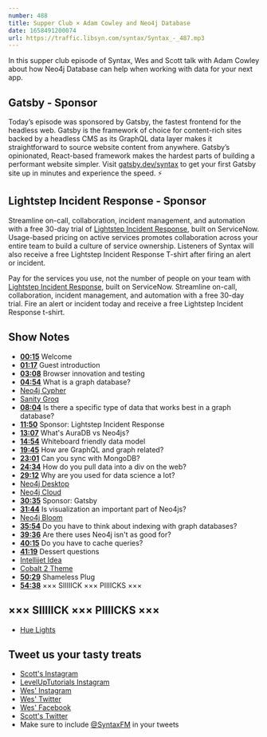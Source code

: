```yaml
---
number: 488
title: Supper Club × Adam Cowley and Neo4j Database
date: 1658491200074
url: https://traffic.libsyn.com/syntax/Syntax_-_487.mp3
---
```


In this supper club episode of Syntax, Wes and Scott talk with Adam Cowley about how Neo4j Database can help when working with data for your next app.

## Gatsby - Sponsor

Today’s episode was sponsored by Gatsby, the fastest frontend for the headless web. Gatsby is the framework of choice for content-rich sites backed by a headless CMS as its GraphQL data layer makes it straightforward to source website content from anywhere. Gatsby’s opinionated, React-based framework makes the hardest parts of building a performant website simpler. Visit [gatsby.dev/syntax](https://gatsby.dev/syntaxfm) to get your first Gatsby site up in minutes and experience the speed. ⚡️

## Lightstep Incident Response - Sponsor

Streamline on-call, collaboration, incident management, and automation with a free 30-day trial of [Lightstep Incident Response](http://lightstep.com/syntax), built on ServiceNow. Usage-based pricing on active services promotes collaboration across your entire team to build a culture of service ownership. Listeners of Syntax will also receive a free Lightstep Incident Response T-shirt after firing an alert or incident.

Pay for the services you use, not the number of people on your team with [Lightstep Incident Response](http://lightstep.com/syntax), built on ServiceNow. Streamline on-call, collaboration, incident management, and automation with a free 30-day trial. Fire an alert or incident today and receive a free Lightstep Incident Response t-shirt.

## Show Notes

* **[00:15](#t=00:15)** Welcome
* **[01:17](#t=01:17)** Guest introduction
* **[03:08](#t=03:08)** Browser innovation and testing
* **[04:54](#t=04:54)** What is a graph database?
* [Neo4j Cypher](https://neo4j.com/developer/cypher/)
* [Sanity Groq](https://www.sanity.io/docs/overview-groq)
* **[08:04](#t=08:04)** Is there a specific type of data that works best in a graph database?
* **[11:50](#t=11:50)** Sponsor: Lightstep Incident Response
* **[13:07](#t=13:07)** What's AuraDB vs Neo4js?
* **[14:54](#t=14:54)** Whiteboard friendly data model
* **[19:45](#t=19:45)** How are GraphQL and graph related?
* **[23:01](#t=23:01)** Can you sync with MongoDB?
* **[24:34](#t=24:34)** How do you pull data into a div on the web?
* **[29:12](#t=29:12)** Why are you used for data science a lot?
* [Neo4j Desktop](https://neo4j.com/download/)
* [Neo4j Cloud](https://neo4j.com/cloud/)
* **[30:35](#t=30:35)** Sponsor: Gatsby
* **[31:44](#t=31:44)** Is visualization an important part of Neo4js?
* [Neo4j Bloom](https://neo4j.com/product/bloom/)
* **[35:54](#t=35:54)** Do you have to think about indexing with graph databases?
* **[39:36](#t=39:36)** Are there uses Neo4j isn't as good for?
* **[40:15](#t=40:15)** Do you have to cache queries?
* **[41:19](#t=41:19)** Dessert questions
* [Intellijet Idea](https://www.jetbrains.com/idea/)
* [Cobalt 2 Theme](https://marketplace.visualstudio.com/items?itemName=wesbos.theme-cobalt2)
* **[50:29](#t=50:29)** Shameless Plug
* **[54:38](#t=54:38)** ××× SIIIIICK ××× PIIIICKS ×××

## ××× SIIIIICK ××× PIIIICKS ×××

* [Hue Lights](https://www.philips-hue.com/)

## Tweet us your tasty treats

* [Scott's Instagram](https://www.instagram.com/stolinski/)
* [LevelUpTutorials Instagram](https://www.instagram.com/LevelUpTutorials/)
* [Wes' Instagram](https://www.instagram.com/wesbos/)
* [Wes' Twitter](https://twitter.com/wesbos)
* [Wes' Facebook](https://www.facebook.com/wesbos.developer)
* [Scott's Twitter](https://twitter.com/stolinski)
* Make sure to include [@SyntaxFM](https://twitter.com/SyntaxFM) in your tweets

